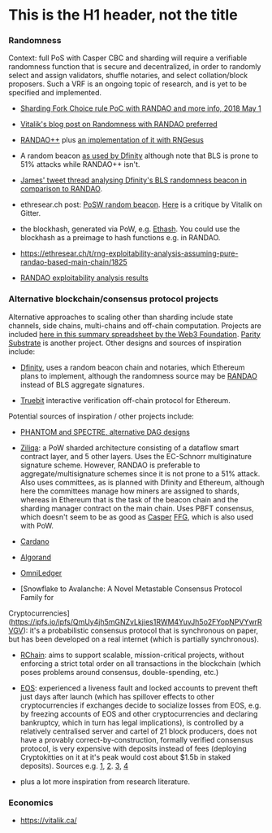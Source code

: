 <!-- TITLE: Alternatives -->
<!-- SUBTITLE: Subtitle for Alternatives -->

# This is the H1 header, not the title


### Randomness



Context: full PoS with Casper CBC and sharding will require a verifiable randomness function that is secure and decentralized, in order to randomly select and assign validators, shuffle notaries, and select collation/block proposers. Such a VRF is an ongoing topic of research, and is yet to be specified and implemented. 



* [Sharding Fork Choice rule PoC with RANDAO and more info, 2018 May 1](https://twitter.com/VitalikButerin/status/991021062811930624)

* [Vitalik's blog post on Randomness with RANDAO preferred](https://vitalik.ca/files/randomness.html)

* [RANDAO++](https://twitter.com/VitalikButerin/status/734735362493427713) plus [an implementation of it with RNGesus](https://github.com/zweicoder/RNGesus)

* A random beacon [as used by Dfinity]() although note that BLS is prone to 51% attacks while RANDAO++ isn't.

* [James' tweet thread analysing Dfinity's BLS randomness beacon in comparison to RANDAO](https://twitter.com/JamesCRay01/status/984289250400075777).

* ethresear.ch post: [PoSW random beacon](https://ethresear.ch/t/posw-random-beacon/1814). [Here](https://gitter.im/ethereum/sharding?at=5adf53096d7e07082b2bdf44) is a critique by Vitalik on Gitter.

* the blockhash, generated via PoW, e.g. [Ethash](https://ethereum.github.io/yellowpaper/paper.pdf#appendix.J). You could use the blockhash as a preimage to hash functions e.g. in RANDAO.

* https://ethresear.ch/t/rng-exploitability-analysis-assuming-pure-randao-based-main-chain/1825

* [RANDAO exploitability analysis results](https://gitter.im/ethereum/sharding?at=5af228fc40f24c43046242f9)



### Alternative blockchain/consensus protocol projects



Alternative approaches to scaling other than sharding include state channels, side chains, multi-chains and off-chain computation. Projects are included [here in this summary spreadsheet by the Web3 Foundation](https://docs.google.com/spreadsheets/d/1BQ0bK_LhSQvxtvXryVoIcmxeKMuVJCq6oD0aS5_hpC8). [Parity Substrate](https://www.reddit.com/r/ethereum/comments/8dgoup/parity_substrate/) is another project. Other designs and sources of inspiration include:

- [Dfinity](https://www.dfinity.org/pdf-viewer/pdfs/viewer?file=../library/dfinity-consensus.pdf), uses a random beacon chain and notaries, which Ethereum plans to implement, although the randomness source may be [RANDAO](https://github.com/ethereum/research/blob/master/sharding_fork_choice_poc/beacon_chain_node.py) instead of BLS aggregate signatures.

- [Truebit](https://truebit.io/) interactive verification off-chain protocol for Ethereum.



Potential sources of inspiration / other projects include:

- [PHANTOM and SPECTRE, alternative DAG designs](https://ethresear.ch/t/phantom-and-spectre-by-a-zohar-and-y-sompolinsky/1888)

- [Ziliqa](https://docs.zilliqa.com/whitepaper.pdf): a PoW sharded architecture consisting of a dataflow smart contract layer, and 5 other layers. Uses the EC-Schnorr multiginature signature scheme. However, RANDAO is preferable to aggregate/multisignature schemes since it is not prone to a 51% attack. Also uses committees, as is planned with Dfinity and Ethereum, although here the committees manage how miners are assigned to shards, whereas in Ethereum that is the task of the beacon chain and the sharding manager contract on the main chain. Uses PBFT consensus, which doesn't seem to be as good as [Casper](http://wikijs.ethereum.wiki/Casper-Proof-of-Stake-compendium) [FFG](https://eips.ethereum.org/EIPS/eip-1011), which is also used with PoW.

- [Cardano](https://cardanodocs.com/introduction/)

- [Algorand](https://www.algorand.com/whitepapers/)

- [OmniLedger](https://eprint.iacr.org/2017/406.pdf)

- [Snowflake to Avalanche: A Novel Metastable Consensus Protocol Family for

Cryptocurrencies](https://ipfs.io/ipfs/QmUy4jh5mGNZvLkjies1RWM4YuvJh5o2FYopNPVYwrRVGV): it's a probabilistic consensus protocol that is synchronous on paper, but has been developed on a real internet (which is partially synchronous).

- [RChain](http://architecture-docs.readthedocs.io/introduction/motivation.html): aims to support scalable, mission-critical projects, without enforcing a strict total order on all transactions in the blockchain (which poses problems around consensus, double-spending, etc.)

- [EOS](https://eos.io/): experienced a liveness fault and locked accounts to prevent theft just days after launch (which has spillover effects to other cryptocurrencies if exchanges decide to socialize losses from EOS, e.g. by freezing accounts of EOS and other cryptocurrencies and declaring bankruptcy, which in turn has legal implications), is controlled by a relatively centralised server and cartel of 21 block producers, does not have a provably correct-by-construction, formally verified consensus protocol,  is very expensive with deposits instead of fees (deploying Cryptokitties on it at it's peak would cost about $1.5b in staked deposits). Sources e.g. [1](https://www.coindesk.com/cold-reception-crypto-reacted-eos-blockchain-freeze/), [2](https://www.coindesk.com/eos-locked-7-accounts-implications-everyone-crypto/). [3](https://ethresear.ch/t/against-replacing-transaction-fees-with-deposits/940/3), [4](https://ethresear.ch/t/against-replacing-transaction-fees-with-deposits/940?u=jamesray1)

- plus a lot more inspiration from research literature.



### Economics



* https://vitalik.ca/
